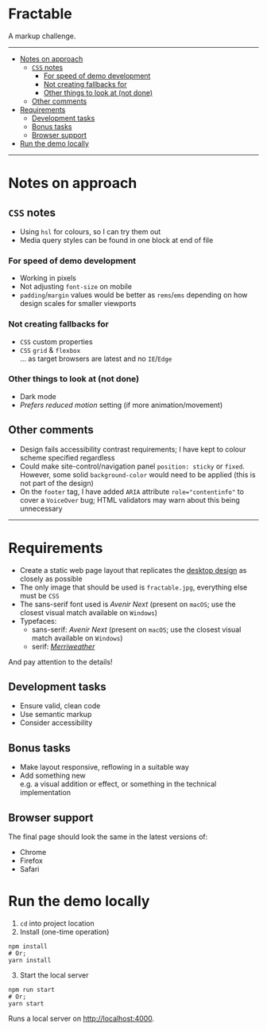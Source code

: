 # Fractable <!-- omit in toc -->

A markup challenge.

---

- [Notes on approach](#notes-on-approach)
  - [`CSS` notes](#css-notes)
    - [For speed of demo development](#for-speed-of-demo-development)
    - [Not creating fallbacks for](#not-creating-fallbacks-for)
    - [Other things to look at (not done)](#other-things-to-look-at-not-done)
  - [Other comments](#other-comments)
- [Requirements](#requirements)
  - [Development tasks](#development-tasks)
  - [Bonus tasks](#bonus-tasks)
  - [Browser support](#browser-support)
- [Run the demo locally](#run-the-demo-locally)

---

# Notes on approach

## `CSS` notes

-   Using `hsl` for colours, so I can try them out
-   Media query styles can be found in one block at end of file

### For speed of demo development

-   Working in pixels
-   Not adjusting `font-size` on mobile
-   `padding`/`margin` values would be better as `rems`/`ems` depending on how design scales for smaller viewports

### Not creating fallbacks for

-   `CSS` custom properties
-   `CSS` `grid` & `flexbox`<br/>
    ... as target browsers are latest and no `IE`/`Edge`

### Other things to look at (not done)

-   Dark mode
-   _Prefers reduced motion_ setting (if more animation/movement)

## Other comments

-   Design fails accessibility contrast requirements; I have kept to colour scheme specified regardless
-   Could make site-control/navigation panel `position: sticky` or `fixed`. However, some solid `background-color` would need to be applied (this is not part of the design)
-   On the `footer` tag, I have added `ARIA` attribute `role="contentinfo"` to cover a `VoiceOver` bug; HTML validators may warn about this being unnecessary

---

# Requirements

-   Create a static web page layout that replicates the [desktop design](design/desktop-mockup.jpg) as closely as possible
-   The only image that should be used is `fractable.jpg`, everything else must be `CSS`
-   The sans-serif font used is _Avenir Next_ (present on `macOS`; use the closest visual match available on `Windows`)
-   Typefaces:
    -   sans-serif: _Avenir Next_ (present on `macOS`; use the closest visual match available on `Windows`)
    -   serif: [_Merriweather_](https://fonts.google.com/specimen/Merriweather)

And pay attention to the details!

## Development tasks

-   Ensure valid, clean code
-   Use semantic markup
-   Consider accessibility

## Bonus tasks

-   Make layout responsive, reflowing in a suitable way
-   Add something new <br/>e.g. a visual addition or effect, or something in the technical implementation

## Browser support

The final page should look the same in the latest versions of:

-   Chrome
-   Firefox
-   Safari

# Run the demo locally

1. `cd` into project location
2. Install (one-time operation)<br/>

```
npm install
# Or;
yarn install
```

3. Start the local server<br/>

```
npm run start
# Or;
yarn start
```

Runs a local server on [http://localhost:4000]().
